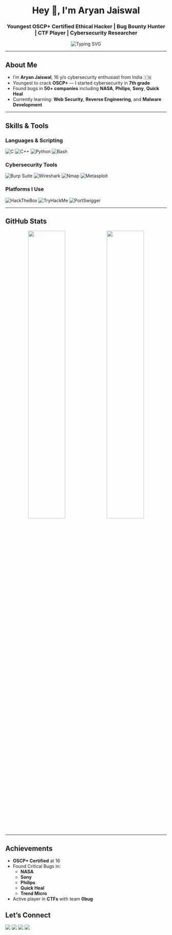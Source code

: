 <!-- Banner -->
<h1 align="center">Hey 👋, I'm Aryan Jaiswal</h1>
<h3 align="center">Youngest OSCP+ Certified Ethical Hacker | Bug Bounty Hunter | CTF Player | Cybersecurity Researcher</h3>

<p align="center">
  <img src="https://readme-typing-svg.herokuapp.com?font=Fira+Code&duration=3000&pause=1000&center=true&vCenter=true&width=435&lines=Cybersecurity+Wizard;OSCP%2B+Certified+at+16;Hall+of+Fame+%40+NASA%2C+Sony%2C+Philips;Reverse+Engineer+%7C+CTF+Player+%7C+Content+Creator" alt="Typing SVG" />
</p>

---

## About Me

- I’m **Aryan Jaiswal**, 16 y/o cybersecurity enthusiast from India 🇮🇳  
- Youngest to crack **OSCP+** — I started cybersecurity in **7th grade**  
- Found bugs in **50+ companies** including **NASA**, **Philips**, **Sony**, **Quick Heal**  
- Currently learning: **Web Security**, **Reverse Engineering**, and **Malware Development**  

---

## Skills & Tools

### Languages & Scripting
![C](https://img.shields.io/badge/-C-00599C?style=flat&logo=C)
![C++](https://img.shields.io/badge/-C++-00599C?style=flat&logo=cplusplus)
![Python](https://img.shields.io/badge/-Python-3776AB?style=flat&logo=python)
![Bash](https://img.shields.io/badge/-Bash-4EAA25?style=flat&logo=gnubash)

### Cybersecurity Tools
![Burp Suite](https://img.shields.io/badge/-Burp%20Suite-ff5722?style=flat&logo=burpsuite)
![Wireshark](https://img.shields.io/badge/-Wireshark-1679A7?style=flat&logo=wireshark)
![Nmap](https://img.shields.io/badge/-Nmap-4682B4?style=flat)
![Metasploit](https://img.shields.io/badge/-Metasploit-000000?style=flat)

### Platforms I Use
![HackTheBox](https://img.shields.io/badge/-HackTheBox-9FEF00?style=flat&logo=hackthebox)
![TryHackMe](https://img.shields.io/badge/-TryHackMe-212C42?style=flat&logo=tryhackme)
![PortSwigger](https://img.shields.io/badge/-PortSwigger-orange?style=flat)

---

## GitHub Stats

<p align="center">
  <img width="48%" src="https://github-readme-stats.vercel.app/api?username=aryanjaiswal&show_icons=true&theme=radical" />
  <img width="48%" src="https://github-readme-streak-stats.herokuapp.com/?user=aryanjaiswal&theme=radical" />
</p>

---

## Achievements

- **OSCP+ Certified** at 16
- Found Critical Bugs in:
  - **NASA**
  - **Sony**
  - **Philips**
  - **Quick Heal**
  - **Trend Micro**
- Active player in **CTFs** with team **0bug**

## Let’s Connect

<p align="left">
  <a href="https://linkedin.com/in/aryan-jaiswal-57b42a218"><img src="https://img.shields.io/badge/-Aryan%20Jaiswal-blue?style=flat&logo=linkedin"></a>
  <a href="mailto:aryan351985@gmail.com"><img src="https://img.shields.io/badge/-Gmail-D14836?style=flat&logo=gmail&logoColor=white"></a>
  <a href="https://twitter.com/aryan351985"><img src="https://img.shields.io/badge/-Twitter-1DA1F2?style=flat&logo=twitter&logoColor=white"></a>
  <a href="https://tryhackme.com/p/NovA"><img src="https://img.shields.io/badge/-TryHackMe-E5E5E5?style=flat&logo=tryhackme"></a>
</p>
